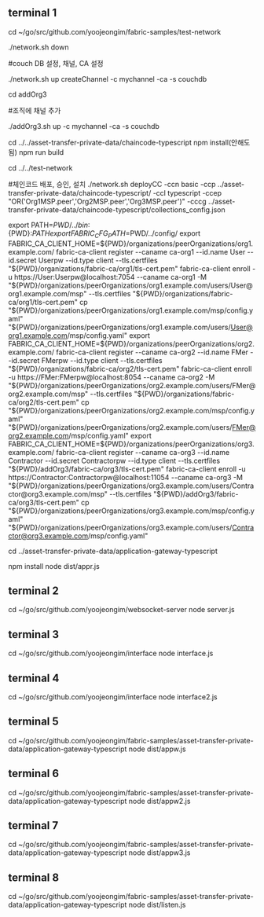 ## terminal 1
cd ~/go/src/github.com/yoojeongim/fabric-samples/test-network

./network.sh down

#couch DB 설정, 채널, CA 설정

./network.sh up createChannel -c mychannel -ca -s couchdb


cd addOrg3

#조직에 채널 추가

./addOrg3.sh up -c mychannel -ca -s couchdb

cd ../../asset-transfer-private-data/chaincode-typescript
npm install(안해도 됨)
npm run build

cd ../../test-network

#체인코드 배포, 승인, 설치
./network.sh deployCC -ccn basic -ccp ../asset-transfer-private-data/chaincode-typescript/ -ccl typescript -ccep "OR('Org1MSP.peer','Org2MSP.peer','Org3MSP.peer')" -cccg ../asset-transfer-private-data/chaincode-typescript/collections_config.json
 
export PATH=${PWD}/../bin:${PWD}:$PATH
export FABRIC_CFG_PATH=$PWD/../config/
export FABRIC_CA_CLIENT_HOME=${PWD}/organizations/peerOrganizations/org1.example.com/
fabric-ca-client register --caname ca-org1 --id.name User --id.secret Userpw --id.type client --tls.certfiles "${PWD}/organizations/fabric-ca/org1/tls-cert.pem"
fabric-ca-client enroll -u https://User:Userpw@localhost:7054 --caname ca-org1 -M "${PWD}/organizations/peerOrganizations/org1.example.com/users/User@org1.example.com/msp" --tls.certfiles "${PWD}/organizations/fabric-ca/org1/tls-cert.pem"
cp "${PWD}/organizations/peerOrganizations/org1.example.com/msp/config.yaml" "${PWD}/organizations/peerOrganizations/org1.example.com/users/User@org1.example.com/msp/config.yaml"
export FABRIC_CA_CLIENT_HOME=${PWD}/organizations/peerOrganizations/org2.example.com/
fabric-ca-client register --caname ca-org2 --id.name FMer --id.secret FMerpw --id.type client --tls.certfiles "${PWD}/organizations/fabric-ca/org2/tls-cert.pem"
fabric-ca-client enroll -u https://FMer:FMerpw@localhost:8054 --caname ca-org2 -M "${PWD}/organizations/peerOrganizations/org2.example.com/users/FMer@org2.example.com/msp" --tls.certfiles "${PWD}/organizations/fabric-ca/org2/tls-cert.pem"
cp "${PWD}/organizations/peerOrganizations/org2.example.com/msp/config.yaml" "${PWD}/organizations/peerOrganizations/org2.example.com/users/FMer@org2.example.com/msp/config.yaml"
export FABRIC_CA_CLIENT_HOME=${PWD}/organizations/peerOrganizations/org3.example.com/
fabric-ca-client register --caname ca-org3 --id.name Contractor --id.secret Contractorpw --id.type client --tls.certfiles "${PWD}/addOrg3/fabric-ca/org3/tls-cert.pem"
fabric-ca-client enroll -u https://Contractor:Contractorpw@localhost:11054 --caname ca-org3 -M "${PWD}/organizations/peerOrganizations/org3.example.com/users/Contractor@org3.example.com/msp" --tls.certfiles "${PWD}/addOrg3/fabric-ca/org3/tls-cert.pem"
cp "${PWD}/organizations/peerOrganizations/org3.example.com/msp/config.yaml" "${PWD}/organizations/peerOrganizations/org3.example.com/users/Contractor@org3.example.com/msp/config.yaml"

cd ../asset-transfer-private-data/application-gateway-typescript

npm install
node dist/appr.js

## terminal 2
cd ~/go/src/github.com/yoojeongim/websocket-server
node server.js

## terminal 3
cd ~/go/src/github.com/yoojeongim/interface
node interface.js

## terminal 4
cd ~/go/src/github.com/yoojeongim/interface
node interface2.js

## terminal 5
cd ~/go/src/github.com/yoojeongim/fabric-samples/asset-transfer-private-data/application-gateway-typescript
node dist/appw.js

## terminal 6
cd ~/go/src/github.com/yoojeongim/fabric-samples/asset-transfer-private-data/application-gateway-typescript
node dist/appw2.js

## terminal 7
cd ~/go/src/github.com/yoojeongim/fabric-samples/asset-transfer-private-data/application-gateway-typescript
node dist/appw3.js

## terminal 8
cd ~/go/src/github.com/yoojeongim/fabric-samples/asset-transfer-private-data/application-gateway-typescript
node dist/listen.js
